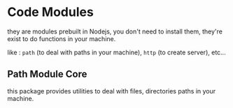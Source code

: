 # Code Modules

they are modules prebuilt in Nodejs, you don't need to install them, they're exist to do functions in your machine.

like : `path` (to deal with paths in your machine), `http` (to create server), etc...

## Path Module Core

this package provides utilities to deal with files, directories paths in your machine.
